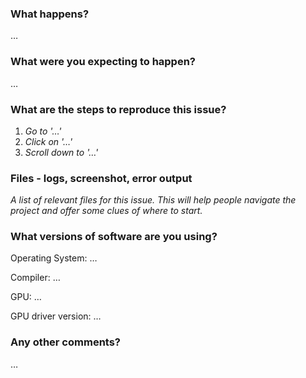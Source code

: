 ### What happens?
…


### What were you expecting to happen?
…


### What are the steps to reproduce this issue?
1. _Go to '…'_
2. _Click on '…'_
3. _Scroll down to '…'_


### Files - logs, screenshot, error output
_A list of relevant files for this issue. This will help people navigate the project and offer some clues of where to start._


### What versions of software are you using?
Operating System: …

Compiler: …

GPU: …

GPU driver version: …

### Any other comments?
…
